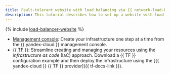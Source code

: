 ```yaml
---
title: Fault-tolerant website with load balancing via {{ network-load-balancer-full-name }}
description: This tutorial describes how to set up a website with load balancing via {{ network-load-balancer-name }} between two availability zones with failure protection in one zone.
---
```


{% include [load-balancer-website](../../../_tutorials/web/load-balancer-website.md) %}

* [Management console](console.md): Create your infrastructure one step at a time from the {{ yandex-cloud }} management console.
* [{{ TF }}](terraform.md): Streamline creating and managing your resources using the _infrastructure as code_ (IaC) approach. Download a {{ TF }} configuration example and then deploy the infrastructure using the [{{ yandex-cloud }} {{ TF }} provider]({{ tf-docs-link }}).